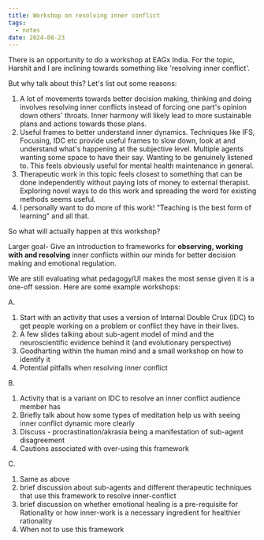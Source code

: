 ```yaml
---
title: Workshop on resolving inner conflict
tags:
  - notes
date: 2024-08-23
---
```


There is an opportunity to do a workshop at EAGx India. For the topic, Harshit and I are inclining towards something like 'resolving inner conflict'.

But why talk about this? Let's list out some reasons:

1. A lot of movements towards better decision making, thinking and doing involves resolving inner conflicts instead of forcing one part's opinion down others' throats. Inner harmony will likely lead to more sustainable plans and actions towards those plans.
2. Useful frames to better understand inner dynamics. Techniques like IFS, Focusing, IDC etc provide useful frames to slow down, look at and understand what's happening at the subjective level. Multiple agents wanting some space to have their say. Wanting to be genuinely listened to. This feels obviously useful for mental health maintenance in general.
3. Therapeutic work in this topic feels closest to something that can be done independently without paying lots of money to external therapist. Exploring novel ways to do this work and spreading the word for existing methods seems useful.
4. I personally want to do more of this work! "Teaching is the best form of learning" and all that.

So what will actually happen at this workshop?

Larger goal- Give an introduction to frameworks for **observing, working with and resolving** inner conflicts within our minds for better decision making and emotional regulation.

We are still evaluating what pedagogy/UI makes the most sense given it is a one-off session. Here are some example workshops:

A.

1. Start with an activity that uses a version of Internal Double Crux (IDC) to get people working on a problem or conflict they have in their lives.
2. A few slides talking about sub-agent model of mind and the neuroscientific evidence behind it (and evolutionary perspective)
3. Goodharting within the human mind and a small workshop on how to identify it
4. Potential pitfalls when resolving inner conflict

B.

1. Activity that is a variant on IDC to resolve an inner conflict audience member has
2. Briefly talk about how some types of meditation help us with seeing inner conflict dynamic more clearly
3. Discuss - procrastination/akrasia being a manifestation of sub-agent disagreement
4. Cautions associated with over-using this framework

C.

1. Same as above
2. brief discussion about sub-agents and different therapeutic techniques that use this framework to resolve inner-conflict
3. brief discussion on whether emotional healing is a pre-requisite for Rationality or how inner-work is a necessary ingredient for healthier rationality
4. When not to use this framework
